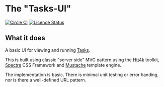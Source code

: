 # The "Tasks-UI"

[![Circle CI](https://circleci.com/gh/dreifadotapp/tasks-ui.svg?style=shield)](https://circleci.com/gh/dreifadotapp/tasks-ui)
[![Licence Status](https://img.shields.io/github/license/dreifadotapp/tasks-ui)](https://github.com/dreifadotapp/tasks-ui/blob/master/licence.txt)

## What it does

A basic UI for viewing and running [Tasks](https://github.com/dreifadotapp/tasks).

This is built using classic "server side" MVC pattern using the [Htt4k](https://www.http4k.org/)
toolkit, [Spectre](https://picturepan2.github.io/spectre/index.html) CSS Framework
and [Mustache](https://github.com/spullara/mustache.java) template engine.

The implementation is basic. There is minimal unit testing or error handing, nor is there a well-defined URL pattern.

